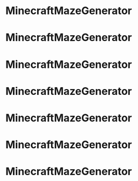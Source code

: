 # MinecraftMazeGenerator
# MinecraftMazeGenerator
# MinecraftMazeGenerator
# MinecraftMazeGenerator
# MinecraftMazeGenerator
# MinecraftMazeGenerator
# MinecraftMazeGenerator
